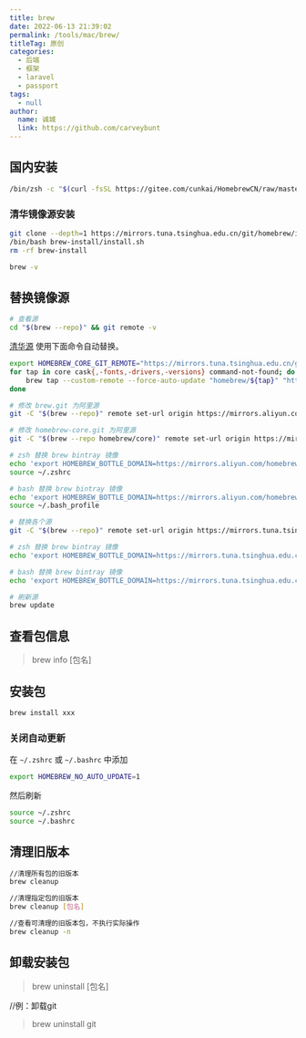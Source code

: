 ```yaml
---
title: brew
date: 2022-06-13 21:39:02
permalink: /tools/mac/brew/
titleTag: 原创
categories: 
  - 后端
  - 框架
  - laravel
  - passport
tags: 
  - null
author: 
  name: 诚城
  link: https://github.com/carveybunt
---
```



## 国内安装

```sh
/bin/zsh -c "$(curl -fsSL https://gitee.com/cunkai/HomebrewCN/raw/master/Homebrew.sh)"
```

### 清华镜像源安装

```sh
git clone --depth=1 https://mirrors.tuna.tsinghua.edu.cn/git/homebrew/install.git brew-install
/bin/bash brew-install/install.sh
rm -rf brew-install
```

```sh
brew -v
```

## 替换镜像源

```sh
# 查看源
cd "$(brew --repo)" && git remote -v
```

[清华源](https://mirrors.tuna.tsinghua.edu.cn/help/homebrew/)
使用下面命令自动替换。

```sh
export HOMEBREW_CORE_GIT_REMOTE="https://mirrors.tuna.tsinghua.edu.cn/git/homebrew/homebrew-core.git"
for tap in core cask{,-fonts,-drivers,-versions} command-not-found; do
    brew tap --custom-remote --force-auto-update "homebrew/${tap}" "https://mirrors.tuna.tsinghua.edu.cn/git/homebrew/homebrew-${tap}.git"
done

# 修改 brew.git 为阿里源
git -C "$(brew --repo)" remote set-url origin https://mirrors.aliyun.com/homebrew/brew.git

# 修改 homebrew-core.git 为阿里源
git -C "$(brew --repo homebrew/core)" remote set-url origin https://mirrors.aliyun.com/homebrew/homebrew-core.git

# zsh 替换 brew bintray 镜像
echo 'export HOMEBREW_BOTTLE_DOMAIN=https://mirrors.aliyun.com/homebrew/homebrew-bottles' >> ~/.zshrc
source ~/.zshrc

# bash 替换 brew bintray 镜像
echo 'export HOMEBREW_BOTTLE_DOMAIN=https://mirrors.aliyun.com/homebrew/homebrew-bottles' >> ~/.bash_profile
source ~/.bash_profile

# 替换各个源
git -C "$(brew --repo)" remote set-url origin https://mirrors.tuna.tsinghua.edu.cn/git/homebrew/brew.git && git -C "$(brew --repo homebrew/core)" remote set-url origin https://mirrors.tuna.tsinghua.edu.cn/git/homebrew/homebrew-core.git && git -C "$(brew --repo homebrew/cask)" remote set-url origin https://mirrors.tuna.tsinghua.edu.cn/git/homebrew/homebrew-cask.git

# zsh 替换 brew bintray 镜像
echo 'export HOMEBREW_BOTTLE_DOMAIN=https://mirrors.tuna.tsinghua.edu.cn/homebrew-bottles' >> ~/.zshrc && source ~/.zshrc

# bash 替换 brew bintray 镜像
echo 'export HOMEBREW_BOTTLE_DOMAIN=https://mirrors.tuna.tsinghua.edu.cn/homebrew-bottles' >> ~/.bash_profile && source ~/.bash_profile

# 刷新源
brew update

```

## 查看包信息

> brew info [包名]

## 安装包

```sh
brew install xxx
```

### 关闭自动更新

在 `~/.zshrc`  或 `~/.bashrc` 中添加

```sh
export HOMEBREW_NO_AUTO_UPDATE=1
```

然后刷新

```sh
source ~/.zshrc
source ~/.bashrc
```

## 清理旧版本

```sh
//清理所有包的旧版本
brew cleanup 

//清理指定包的旧版本
brew cleanup [包名]

//查看可清理的旧版本包，不执行实际操作
brew cleanup -n 
```

## 卸载安装包

> brew uninstall [包名]

//例：卸载git
> brew uninstall git
